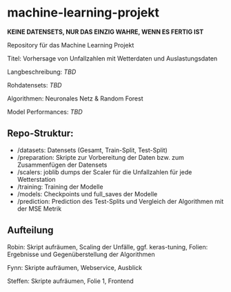 # machine-learning-projekt
**KEINE DATENSETS, NUR DAS EINZIG WAHRE, WENN ES FERTIG IST**

Repository für das Machine Learning Projekt

Titel: Vorhersage von Unfallzahlen mit Wetterdaten und Auslastungsdaten

Langbeschreibung: *TBD*

Rohdatensets: *TBD*

Algorithmen: Neuronales Netz & Random Forest

Model Performances: *TBD*

## Repo-Struktur:
* /datasets: Datensets (Gesamt, Train-Split, Test-Split)  
* /preparation: Skripte zur Vorbereitung der Daten bzw. zum Zusammenfügen der Datensets  
* /scalers: joblib dumps der Scaler für die Unfallzahlen für jede Wetterstation
* /training: Training der Modelle
* /models: Checkpoints und full_saves der Modelle  
* /prediction: Prediction des Test-Splits und Vergleich der Algorithmen mit der MSE Metrik

## Aufteilung

Robin: Skript aufräumen, Scaling der Unfälle, ggf. keras-tuning, Folien: Ergebnisse und Gegenüberstellung der Algorithmen

Fynn: Skripte aufräumen, Webservice, Ausblick

Steffen: Skripte aufräumen, Folie 1, Frontend 



